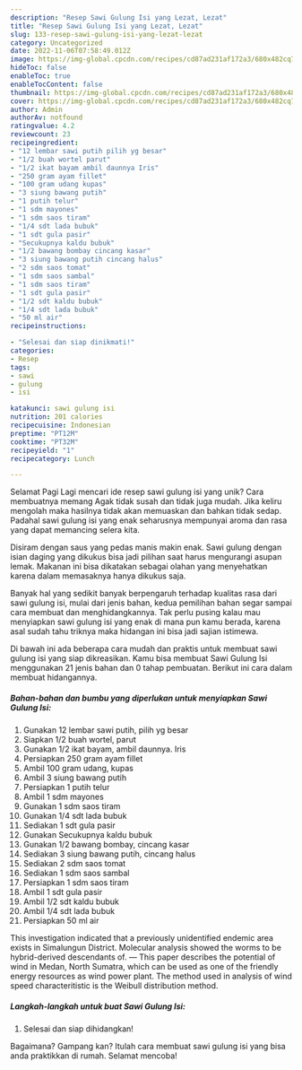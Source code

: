```yaml
---
description: "Resep Sawi Gulung Isi yang Lezat, Lezat"
title: "Resep Sawi Gulung Isi yang Lezat, Lezat"
slug: 133-resep-sawi-gulung-isi-yang-lezat-lezat
category: Uncategorized
date: 2022-11-06T07:58:49.012Z
image: https://img-global.cpcdn.com/recipes/cd87ad231af172a3/680x482cq70/sawi-gulung-isi-foto-resep-utama.jpg
hideToc: false
enableToc: true
enableTocContent: false
thumbnail: https://img-global.cpcdn.com/recipes/cd87ad231af172a3/680x482cq70/sawi-gulung-isi-foto-resep-utama.jpg
cover: https://img-global.cpcdn.com/recipes/cd87ad231af172a3/680x482cq70/sawi-gulung-isi-foto-resep-utama.jpg
author: Admin
authorAv: notfound
ratingvalue: 4.2
reviewcount: 23
recipeingredient:
- "12 lembar sawi putih pilih yg besar"
- "1/2 buah wortel parut"
- "1/2 ikat bayam ambil daunnya Iris"
- "250 gram ayam fillet"
- "100 gram udang kupas"
- "3 siung bawang putih"
- "1 putih telur"
- "1 sdm mayones"
- "1 sdm saos tiram"
- "1/4 sdt lada bubuk"
- "1 sdt gula pasir"
- "Secukupnya kaldu bubuk"
- "1/2 bawang bombay cincang kasar"
- "3 siung bawang putih cincang halus"
- "2 sdm saos tomat"
- "1 sdm saos sambal"
- "1 sdm saos tiram"
- "1 sdt gula pasir"
- "1/2 sdt kaldu bubuk"
- "1/4 sdt lada bubuk"
- "50 ml air"
recipeinstructions:

- "Selesai dan siap dinikmati!"
categories:
- Resep
tags:
- sawi
- gulung
- isi

katakunci: sawi gulung isi 
nutrition: 201 calories
recipecuisine: Indonesian
preptime: "PT12M"
cooktime: "PT32M"
recipeyield: "1"
recipecategory: Lunch

---
```



Selamat Pagi Lagi mencari ide resep sawi gulung isi yang unik? Cara membuatnya memang Agak tidak susah dan tidak juga mudah. Jika keliru mengolah maka hasilnya tidak akan memuaskan dan bahkan tidak sedap. Padahal sawi gulung isi yang enak seharusnya mempunyai aroma dan rasa yang dapat memancing selera kita.


Disiram dengan saus yang pedas manis makin enak. Sawi gulung dengan isian daging yang dikukus bisa jadi pilihan saat harus mengurangi asupan lemak. Makanan ini bisa dikatakan sebagai olahan yang menyehatkan karena dalam memasaknya hanya dikukus saja.

Banyak hal yang sedikit banyak berpengaruh terhadap kualitas rasa dari sawi gulung isi, mulai dari jenis bahan, kedua pemilihan bahan segar sampai cara membuat dan menghidangkannya. Tak perlu pusing kalau mau menyiapkan sawi gulung isi yang enak di mana pun kamu berada, karena asal sudah tahu triknya maka hidangan ini bisa jadi sajian istimewa.


Di bawah ini ada beberapa cara mudah dan praktis untuk membuat sawi gulung isi yang siap dikreasikan. Kamu bisa membuat Sawi Gulung Isi menggunakan 21 jenis bahan dan 0 tahap pembuatan. Berikut ini cara dalam membuat hidangannya.

<!--inarticleads1-->

##### Bahan-bahan dan bumbu yang diperlukan untuk menyiapkan Sawi Gulung Isi:

1. Gunakan 12 lembar sawi putih, pilih yg besar
1. Siapkan 1/2 buah wortel, parut
1. Gunakan 1/2 ikat bayam, ambil daunnya. Iris
1. Persiapkan 250 gram ayam fillet
1. Ambil 100 gram udang, kupas
1. Ambil 3 siung bawang putih
1. Persiapkan 1 putih telur
1. Ambil 1 sdm mayones
1. Gunakan 1 sdm saos tiram
1. Gunakan 1/4 sdt lada bubuk
1. Sediakan 1 sdt gula pasir
1. Gunakan Secukupnya kaldu bubuk
1. Gunakan 1/2 bawang bombay, cincang kasar
1. Sediakan 3 siung bawang putih, cincang halus
1. Sediakan 2 sdm saos tomat
1. Sediakan 1 sdm saos sambal
1. Persiapkan 1 sdm saos tiram
1. Ambil 1 sdt gula pasir
1. Ambil 1/2 sdt kaldu bubuk
1. Ambil 1/4 sdt lada bubuk
1. Persiapkan 50 ml air


This investigation indicated that a previously unidentified endemic area exists in Simalungun District. Molecular analysis showed the worms to be hybrid-derived descendants of. — This paper describes the potential of wind in Medan, North Sumatra, which can be used as one of the friendly energy resources as wind power plant. The method used in analysis of wind speed characteritistic is the Weibull distribution method. 

<!--inarticleads2-->

##### Langkah-langkah untuk buat Sawi Gulung Isi:


1. Selesai dan siap dihidangkan!



Bagaimana? Gampang kan? Itulah cara membuat sawi gulung isi yang bisa anda praktikkan di rumah. Selamat mencoba!
